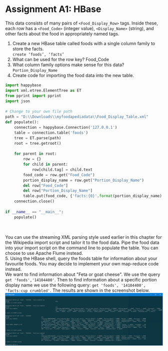 # Assignment A1: HBase
This data consists of many pairs of `<Food_Display_Row>` tags. Inside these, each row has a `<Food_Code>` (integer value), `<Display_Name>` (string), and other facts about the food in appropriately named tags.
 
1. Create a new HBase table called foods with a single column family to store the facts.  
`create ‘foods’, ‘facts’`  
2. What can be used for the row key?
Food_Code  
3. What column family options make sense for this data?  
`Portion_Display_Name`  
4. Create code for importing the food data into the new table.
```python
import happybase
import xml.etree.ElementTree as ET
from pprint import pprint
import json
 
# Change to your own file path
path = "D:\\Downloads\\myfoodapediadata\\Food_Display_Table.xml"
def populate():
    connection = happybase.Connection('127.0.0.1')
    table = connection.table('foods')
    tree = ET.parse(path)
    root = tree.getroot()

    for parent in root:
        row = {}
        for child in parent:
            row[child.tag] = child.text
        food_code = row.get("Food_Code")
        portion_display_name = row.get("Portion_Display_Name")
        del row["Food_Code"]
        del row["Portion_Display_Name"]
        table.put(food_code, {'facts:{0}'.format(portion_display_name) : json.dumps(row)})
    connection.close()

if __name__ == "__main__":
    populate()

 
```
You can use the streaming XML parsing style used earlier in this chapter for the Wikipedia import script and tailor it to the food data.
Pipe the food data into your import script on the command line to populate the table.
You can choose to use Apache Flume instead.  
5. Using the HBase shell, query the foods table for information about your favourite foods.
You may decide to implement your own map-reduce code instead.  
We want to find information about "Feta or goat cheese". We use the query `get 'foods','14104400'`. Then to find information about a specific portion display name we use the following query: `get 'foods', '14104400', 'facts:cup crumbled'`. The results are shown in the screenshot below.
![](./img/queries.png)



